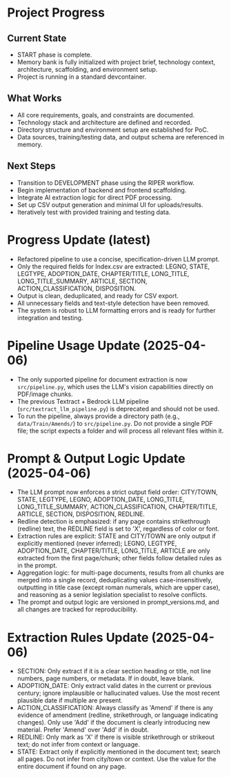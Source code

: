 # Project Progress

## Current State
- START phase is complete.
- Memory bank is fully initialized with project brief, technology context, architecture, scaffolding, and environment setup.
- Project is running in a standard devcontainer.

## What Works
- All core requirements, goals, and constraints are documented.
- Technology stack and architecture are defined and recorded.
- Directory structure and environment setup are established for PoC.
- Data sources, training/testing data, and output schema are referenced in memory.

## Next Steps
- Transition to DEVELOPMENT phase using the RIPER workflow.
- Begin implementation of backend and frontend scaffolding.
- Integrate AI extraction logic for direct PDF processing.
- Set up CSV output generation and minimal UI for uploads/results.
- Iteratively test with provided training and testing data.

# Progress Update (latest)

- Refactored pipeline to use a concise, specification-driven LLM prompt.
- Only the required fields for Index.csv are extracted: LEGNO, STATE, LEGTYPE, ADOPTION_DATE, CHAPTER/TITLE, LONG_TITLE, LONG_TITLE_SUMMARY, ARTICLE, SECTION, ACTION_CLASSIFICATION, DISPOSITION.
- Output is clean, deduplicated, and ready for CSV export.
- All unnecessary fields and text-style detection have been removed.
- The system is robust to LLM formatting errors and is ready for further integration and testing.

# Pipeline Usage Update (2025-04-06)

- The only supported pipeline for document extraction is now `src/pipeline.py`, which uses the LLM's vision capabilities directly on PDF/image chunks.
- The previous Textract + Bedrock LLM pipeline (`src/textract_llm_pipeline.py`) is deprecated and should not be used.
- To run the pipeline, always provide a directory path (e.g., `data/Train/Amends/`) to `src/pipeline.py`. Do not provide a single PDF file; the script expects a folder and will process all relevant files within it.

# Prompt & Output Logic Update (2025-04-06)

- The LLM prompt now enforces a strict output field order: CITY/TOWN, STATE, LEGTYPE, LEGNO, ADOPTION_DATE, LONG_TITLE, LONG_TITLE_SUMMARY, ACTION_CLASSIFICATION, CHAPTER/TITLE, ARTICLE, SECTION, DISPOSITION, REDLINE.
- Redline detection is emphasized: if any page contains strikethrough (redline) text, the REDLINE field is set to 'X', regardless of color or font.
- Extraction rules are explicit: STATE and CITY/TOWN are only output if explicitly mentioned (never inferred); LEGNO, LEGTYPE, ADOPTION_DATE, CHAPTER/TITLE, LONG_TITLE, ARTICLE are only extracted from the first page/chunk; other fields follow detailed rules as in the prompt.
- Aggregation logic: for multi-page documents, results from all chunks are merged into a single record, deduplicating values case-insensitively, outputting in title case (except roman numerals, which are upper case), and reasoning as a senior legislation specialist to resolve conflicts.
- The prompt and output logic are versioned in prompt_versions.md, and all changes are tracked for reproducibility.

# Extraction Rules Update (2025-04-06)

- SECTION: Only extract if it is a clear section heading or title, not line numbers, page numbers, or metadata. If in doubt, leave blank.
- ADOPTION_DATE: Only extract valid dates in the current or previous century; ignore implausible or hallucinated values. Use the most recent plausible date if multiple are present.
- ACTION_CLASSIFICATION: Always classify as 'Amend' if there is any evidence of amendment (redline, strikethrough, or language indicating changes). Only use 'Add' if the document is clearly introducing new material. Prefer 'Amend' over 'Add' if in doubt.
- REDLINE: Only mark as 'X' if there is visible strikethrough or strikeout text; do not infer from context or language.
- STATE: Extract only if explicitly mentioned in the document text; search all pages. Do not infer from city/town or context. Use the value for the entire document if found on any page. 